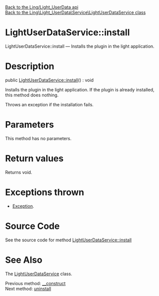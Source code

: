 [Back to the Ling/Light_UserData api](https://github.com/lingtalfi/Light_UserData/blob/master/doc/api/Ling/Light_UserData.md)<br>
[Back to the Ling\Light_UserData\Service\LightUserDataService class](https://github.com/lingtalfi/Light_UserData/blob/master/doc/api/Ling/Light_UserData/Service/LightUserDataService.md)


LightUserDataService::install
================



LightUserDataService::install — Installs the plugin in the light application.




Description
================


public [LightUserDataService::install](https://github.com/lingtalfi/Light_UserData/blob/master/doc/api/Ling/Light_UserData/Service/LightUserDataService/install.md)() : void




Installs the plugin in the light application.
If the plugin is already installed, this method does nothing.

Throws an exception if the installation fails.




Parameters
================

This method has no parameters.


Return values
================

Returns void.


Exceptions thrown
================

- [Exception](http://php.net/manual/en/class.exception.php).&nbsp;







Source Code
===========
See the source code for method [LightUserDataService::install](https://github.com/lingtalfi/Light_UserData/blob/master/Service/LightUserDataService.php#L105-L182)


See Also
================

The [LightUserDataService](https://github.com/lingtalfi/Light_UserData/blob/master/doc/api/Ling/Light_UserData/Service/LightUserDataService.md) class.

Previous method: [__construct](https://github.com/lingtalfi/Light_UserData/blob/master/doc/api/Ling/Light_UserData/Service/LightUserDataService/__construct.md)<br>Next method: [uninstall](https://github.com/lingtalfi/Light_UserData/blob/master/doc/api/Ling/Light_UserData/Service/LightUserDataService/uninstall.md)<br>

